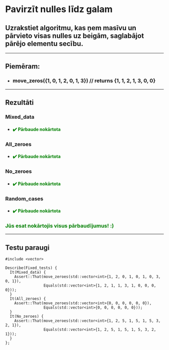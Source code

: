 # **Pavirzīt nulles līdz galam**

## **Uzrakstiet algoritmu, kas ņem masīvu un pārvieto visas nulles uz beigām, saglabājot pārējo elementu secību.**
------
## **Piemēram:**

* ### move_zeros({1, 0, 1, 2, 0, 1, 3}) // returns {1, 1, 2, 1, 3, 0, 0}
---
## **Rezultāti**


###   Mixed_data
- #### <span style="color:green">:heavy_check_mark: Pārbaude nokārtota</span>

### All_zeroes
- #### <span style="color:green">:heavy_check_mark: Pārbaude nokārtota</span>

### No_zeroes
- #### <span style="color:green">:heavy_check_mark: Pārbaude nokārtota</span>

### Random_cases
- #### <span style="color:green">:heavy_check_mark: Pārbaude nokārtota</span>


### <span style="color:green"> Jūs esat nokārtojis visus pārbaudījumus! :)</span>

---
## **Testu paraugi**
```
#include <vector>

Describe(Fixed_tests) {
  It(Mixed_data) {
    Assert::That(move_zeroes(std::vector<int>{1, 2, 0, 1, 0, 1, 0, 3, 0, 1}), 
                 Equals(std::vector<int>{1, 2, 1, 1, 3, 1, 0, 0, 0, 0}));
  }
  It(All_zeroes) {
    Assert::That(move_zeroes(std::vector<int>{0, 0, 0, 0, 0, 0}), 
                 Equals(std::vector<int>{0, 0, 0, 0, 0, 0}));
  }
  It(No_zeroes) {
    Assert::That(move_zeroes(std::vector<int>{1, 2, 5, 1, 5, 1, 5, 3, 2, 1}), 
                 Equals(std::vector<int>{1, 2, 5, 1, 5, 1, 5, 3, 2, 1}));
  }
};